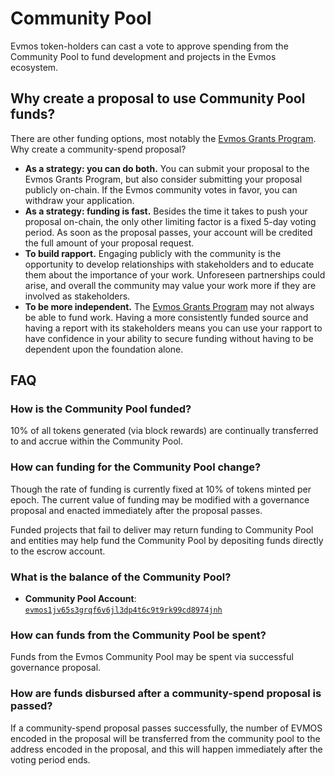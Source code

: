 <!--
order: 5
-->

# Community Pool

Evmos token-holders can cast a vote to approve spending from the Community Pool
to fund development and projects in the Evmos ecosystem.

## Why create a proposal to use Community Pool funds?

There are other funding options, most notably the
[Evmos Grants Program](https://medium.com/evmos/announcing-evmos-grants-78aa28562db6).
Why create a community-spend proposal?

- **As a strategy: you can do both.** You can submit your proposal to the Evmos
  Grants Program, but also consider submitting your proposal publicly on-chain.
  If the Evmos community votes in favor, you can withdraw your application.
- **As a strategy: funding is fast.** Besides the time it takes to push your
  proposal on-chain, the only other limiting factor is a fixed 5-day voting
  period. As soon as the proposal passes, your account will be credited the full
  amount of your proposal request.
- **To build rapport.** Engaging publicly with the community is the opportunity
  to develop relationships with stakeholders and to educate them about the
  importance of your work. Unforeseen partnerships could arise, and overall the
  community may value your work more if they are involved as stakeholders.
- **To be more independent.** The
  [Evmos Grants Program](https://medium.com/evmos/announcing-evmos-grants-78aa28562db6)
  may not always be able to fund work. Having a more consistently funded source
  and having a report with its stakeholders means you can use your rapport to
  have confidence in your ability to secure funding without having to be
  dependent upon the foundation alone.

## FAQ

### How is the Community Pool funded?

10% of all tokens generated (via block rewards) are continually transferred to
and accrue within the Community Pool.

### How can funding for the Community Pool change?

Though the rate of funding is currently fixed at 10% of tokens minted per epoch.
The current value of funding may be modified with a governance proposal and
enacted immediately after the proposal passes.

Funded projects that fail to deliver may return funding to Community Pool and
entities may help fund the Community Pool by depositing funds directly to the
escrow account.

### What is the balance of the Community Pool?

- **Community Pool Account**:
  [`evmos1jv65s3grqf6v6jl3dp4t6c9t9rk99cd8974jnh`](https://www.mintscan.io/evmos/account/evmos1jv65s3grqf6v6jl3dp4t6c9t9rk99cd8974jnh)

### How can funds from the Community Pool be spent?

Funds from the Evmos Community Pool may be spent via successful governance
proposal.

### How are funds disbursed after a community-spend proposal is passed?

If a community-spend proposal passes successfully, the number of EVMOS encoded
in the proposal will be transferred from the community pool to the address
encoded in the proposal, and this will happen immediately after the voting
period ends.
